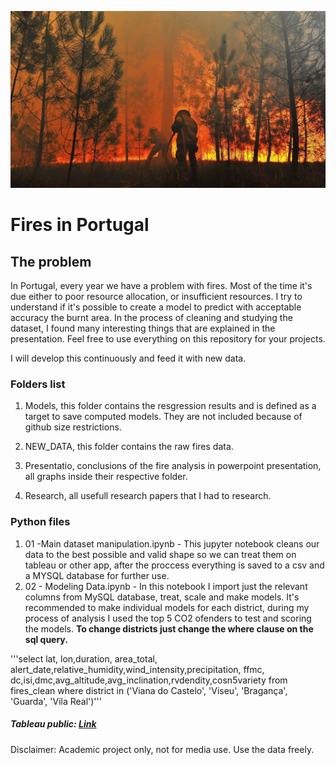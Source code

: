 ![logo_fire](https://raw.githubusercontent.com/Simao-Lopes/Fire-Project/main/Presentation/Background/1817788.jpg)


Fires in Portugal 
======


## The problem

In Portugal, every year we have a problem with fires. Most of the time it's due either to poor resource allocation, or insufficient resources. I try to understand if it's possible to create a model to predict with acceptable accuracy the burnt area. In the process of cleaning and studying the dataset, I found many interesting things that are explained in the presentation. Feel free to use everything on this repository for your projects.

I will develop this continuously and feed it with new data.

### Folders list

1. Models, this folder contains the resgression results and is defined as a target to save computed models. They are not included because of github size restrictions.

2. NEW_DATA, this folder contains the raw fires data.

3. Presentatio, conclusions of the fire analysis in powerpoint presentation, all graphs inside their respective folder.

4. Research, all usefull research papers that I had to research.


### Python files

1. 01 -Main dataset manipulation.ipynb - This jupyter notebook cleans our data to the best possible and valid shape so we can treat them on tableau or other app, after the proccess everything is saved to a csv and a MYSQL database for further use.
2. 02 - Modeling Data.ipynb - In this notebook I import just the relevant columns from MySQL database, treat, scale and make models. It's recommended to make individual models for each district, during my process of analysis I used the top 5 CO2 ofenders to test and scoring the models. **To change districts just change the where clause on the sql query.**

'''select lat, lon,duration, area_total, alert_date,relative_humidity,wind_intensity,precipitation, ffmc, 
        dc,isi,dmc,avg_altitude,avg_inclination,rvdendity,cosn5variety 
        from 
        fires_clean 
        where district in ('Viana do Castelo', 'Viseu', 'Bragança', 'Guarda', 'Vila Real')'''




##### Tableau public: [Link](https://public.tableau.com/app/profile/sim.o6187/viz/NewFire-Project/Bush)

Disclaimer: Academic project only, not for media use. Use the data freely.

